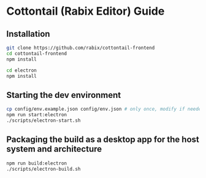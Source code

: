 # Cottontail (Rabix Editor) Guide

## Installation

```bash
git clone https://github.com/rabix/cottontail-frontend
cd cottontail-frontend
npm install

cd electron
npm install
```

## Starting the dev environment
```bash
cp config/env.example.json config/env.json # only once, modify if needed
npm run start:electron
./scripts/electron-start.sh
```

## Packaging the build as a desktop app for the host system and architecture
```bash
npm run build:electron
./scripts/electron-build.sh
```

